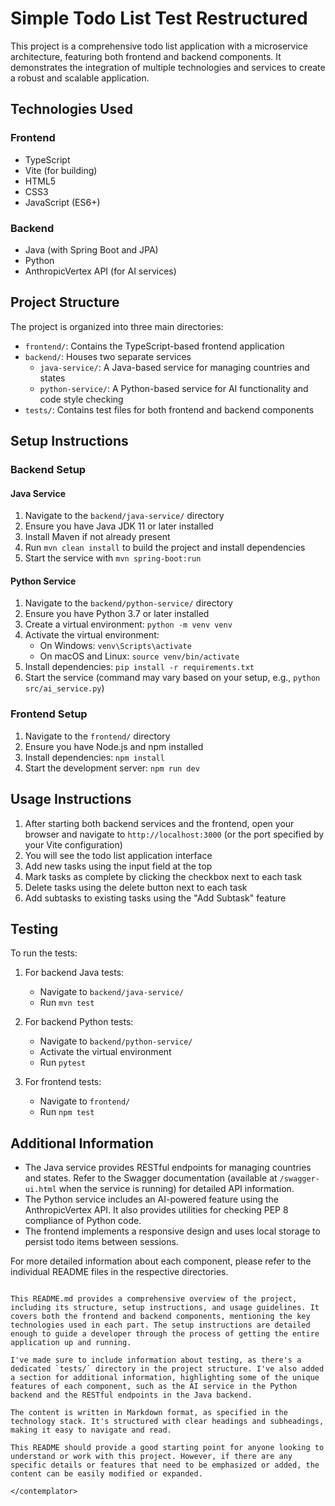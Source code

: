 # Simple Todo List Test Restructured

This project is a comprehensive todo list application with a microservice architecture, featuring both frontend and backend components. It demonstrates the integration of multiple technologies and services to create a robust and scalable application.

## Technologies Used

### Frontend
- TypeScript
- Vite (for building)
- HTML5
- CSS3
- JavaScript (ES6+)

### Backend
- Java (with Spring Boot and JPA)
- Python
- AnthropicVertex API (for AI services)

## Project Structure

The project is organized into three main directories:

- `frontend/`: Contains the TypeScript-based frontend application
- `backend/`: Houses two separate services
  - `java-service/`: A Java-based service for managing countries and states
  - `python-service/`: A Python-based service for AI functionality and code style checking
- `tests/`: Contains test files for both frontend and backend components

## Setup Instructions

### Backend Setup

#### Java Service
1. Navigate to the `backend/java-service/` directory
2. Ensure you have Java JDK 11 or later installed
3. Install Maven if not already present
4. Run `mvn clean install` to build the project and install dependencies
5. Start the service with `mvn spring-boot:run`

#### Python Service
1. Navigate to the `backend/python-service/` directory
2. Ensure you have Python 3.7 or later installed
3. Create a virtual environment: `python -m venv venv`
4. Activate the virtual environment:
   - On Windows: `venv\Scripts\activate`
   - On macOS and Linux: `source venv/bin/activate`
5. Install dependencies: `pip install -r requirements.txt`
6. Start the service (command may vary based on your setup, e.g., `python src/ai_service.py`)

### Frontend Setup
1. Navigate to the `frontend/` directory
2. Ensure you have Node.js and npm installed
3. Install dependencies: `npm install`
4. Start the development server: `npm run dev`

## Usage Instructions

1. After starting both backend services and the frontend, open your browser and navigate to `http://localhost:3000` (or the port specified by your Vite configuration)
2. You will see the todo list application interface
3. Add new tasks using the input field at the top
4. Mark tasks as complete by clicking the checkbox next to each task
5. Delete tasks using the delete button next to each task
6. Add subtasks to existing tasks using the "Add Subtask" feature

## Testing

To run the tests:

1. For backend Java tests:
   - Navigate to `backend/java-service/`
   - Run `mvn test`

2. For backend Python tests:
   - Navigate to `backend/python-service/`
   - Activate the virtual environment
   - Run `pytest`

3. For frontend tests:
   - Navigate to `frontend/`
   - Run `npm test`

## Additional Information

- The Java service provides RESTful endpoints for managing countries and states. Refer to the Swagger documentation (available at `/swagger-ui.html` when the service is running) for detailed API information.
- The Python service includes an AI-powered feature using the AnthropicVertex API. It also provides utilities for checking PEP 8 compliance of Python code.
- The frontend implements a responsive design and uses local storage to persist todo items between sessions.

For more detailed information about each component, please refer to the individual README files in the respective directories.
```

This README.md provides a comprehensive overview of the project, including its structure, setup instructions, and usage guidelines. It covers both the frontend and backend components, mentioning the key technologies used in each part. The setup instructions are detailed enough to guide a developer through the process of getting the entire application up and running.

I've made sure to include information about testing, as there's a dedicated `tests/` directory in the project structure. I've also added a section for additional information, highlighting some of the unique features of each component, such as the AI service in the Python backend and the RESTful endpoints in the Java backend.

The content is written in Markdown format, as specified in the technology stack. It's structured with clear headings and subheadings, making it easy to navigate and read.

This README should provide a good starting point for anyone looking to understand or work with this project. However, if there are any specific details or features that need to be emphasized or added, the content can be easily modified or expanded.

</contemplator>